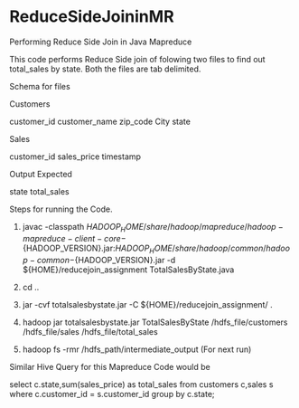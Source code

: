# ReduceSideJoininMR
Performing Reduce Side Join in Java Mapreduce

This code performs Reduce Side join of folowing two files to find out total_sales by state. Both the files are tab delimited. 

Schema for files

Customers

customer_id	customer_name	zip_code	City	state

Sales

customer_id	sales_price	timestamp

Output Expected 

state total_sales

Steps for running the Code.
1. javac -classpath ${HADOOP_HOME}/share/hadoop/mapreduce/hadoop-mapreduce-client-core-${HADOOP_VERSION}.jar:${HADOOP_HOME}/share/hadoop/common/hadoop-common-${HADOOP_VERSION}.jar -d ${HOME}/reducejoin_assignment TotalSalesByState.java

2. cd ..

3. jar -cvf totalsalesbystate.jar -C ${HOME}/reducejoin_assignment/ .

4. hadoop jar totalsalesbystate.jar TotalSalesByState /hdfs_file/customers /hdfs_file/sales /hdfs_file/total_sales

5. hadoop fs -rmr  /hdfs_path/intermediate_output (For next run)

Similar Hive Query for this Mapreduce Code would be

select c.state,sum(sales_price) as total_sales from customers c,sales s where c.customer_id = s.customer_id group by c.state;



